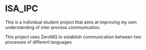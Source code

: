 # ISA_IPC
This is a individual student project that aims at improving my own understanding of inter process communication.

This project uses ZeroMQ to establish communication between two processes of different languages